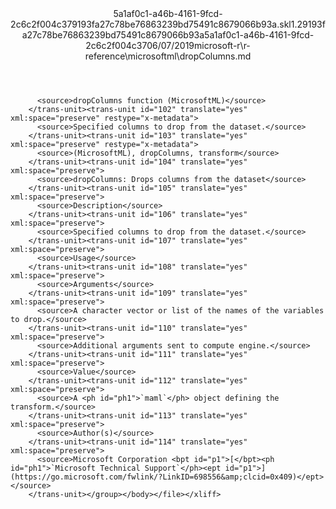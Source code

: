 <?xml version="1.0"?><xliff version="1.2" xmlns="urn:oasis:names:tc:xliff:document:1.2" xmlns:xsi="http://www.w3.org/2001/XMLSchema-instance" xsi:schemaLocation="urn:oasis:names:tc:xliff:document:1.2 xliff-core-1.2-transitional.xsd"><file datatype="xml" original="dropColumns.md" source-language="en-US" target-language="en-US"><header><tool tool-id="mdxliff" tool-name="mdxliff" tool-version="1.0-4e81c41" tool-company="Microsoft" /><xliffext:skl_file_name xmlns:xliffext="urn:microsoft:content:schema:xliffextensions">5a1af0c1-a46b-4161-9fcd-2c6c2f004c379193fa27c78be76863239bd75491c8679066b93a.skl</xliffext:skl_file_name><xliffext:version xmlns:xliffext="urn:microsoft:content:schema:xliffextensions">1.2</xliffext:version><xliffext:ms.openlocfilehash xmlns:xliffext="urn:microsoft:content:schema:xliffextensions">9193fa27c78be76863239bd75491c8679066b93a</xliffext:ms.openlocfilehash><xliffext:ms.sourcegitcommit xmlns:xliffext="urn:microsoft:content:schema:xliffextensions">5a1af0c1-a46b-4161-9fcd-2c6c2f004c37</xliffext:ms.sourcegitcommit><xliffext:ms.lasthandoff xmlns:xliffext="urn:microsoft:content:schema:xliffextensions">06/07/2019</xliffext:ms.lasthandoff><xliffext:ms.openlocfilepath xmlns:xliffext="urn:microsoft:content:schema:xliffextensions">microsoft-r\r-reference\microsoftml\dropColumns.md</xliffext:ms.openlocfilepath></header><body><group id="content" extype="content"><trans-unit id="101" translate="yes" xml:space="preserve" restype="x-metadata">
          <source>dropColumns function (MicrosoftML)</source>
        </trans-unit><trans-unit id="102" translate="yes" xml:space="preserve" restype="x-metadata">
          <source>Specified columns to drop from the dataset.</source>
        </trans-unit><trans-unit id="103" translate="yes" xml:space="preserve" restype="x-metadata">
          <source>(MicrosoftML), dropColumns, transform</source>
        </trans-unit><trans-unit id="104" translate="yes" xml:space="preserve">
          <source>dropColumns: Drops columns from the dataset</source>
        </trans-unit><trans-unit id="105" translate="yes" xml:space="preserve">
          <source>Description</source>
        </trans-unit><trans-unit id="106" translate="yes" xml:space="preserve">
          <source>Specified columns to drop from the dataset.</source>
        </trans-unit><trans-unit id="107" translate="yes" xml:space="preserve">
          <source>Usage</source>
        </trans-unit><trans-unit id="108" translate="yes" xml:space="preserve">
          <source>Arguments</source>
        </trans-unit><trans-unit id="109" translate="yes" xml:space="preserve">
          <source>A character vector or list of the names of the variables to drop.</source>
        </trans-unit><trans-unit id="110" translate="yes" xml:space="preserve">
          <source>Additional arguments sent to compute engine.</source>
        </trans-unit><trans-unit id="111" translate="yes" xml:space="preserve">
          <source>Value</source>
        </trans-unit><trans-unit id="112" translate="yes" xml:space="preserve">
          <source>A <ph id="ph1">`maml`</ph> object defining the transform.</source>
        </trans-unit><trans-unit id="113" translate="yes" xml:space="preserve">
          <source>Author(s)</source>
        </trans-unit><trans-unit id="114" translate="yes" xml:space="preserve">
          <source>Microsoft Corporation <bpt id="p1">[</bpt><ph id="ph1">`Microsoft Technical Support`</ph><ept id="p1">](https://go.microsoft.com/fwlink/?LinkID=698556&amp;clcid=0x409)</ept></source>
        </trans-unit></group></body></file></xliff>